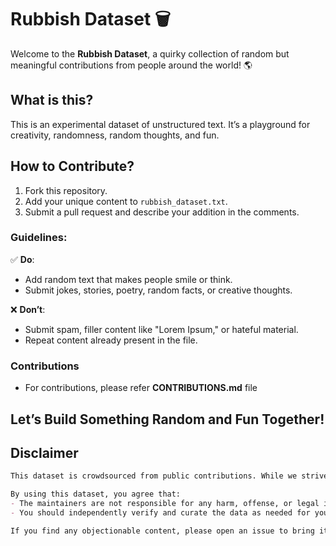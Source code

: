 # Rubbish Dataset 🗑️

Welcome to the **Rubbish Dataset**, a quirky collection of random but meaningful contributions from people around the world! 🌎

## What is this?  
This is an experimental dataset of unstructured text. It’s a playground for creativity, randomness, random thoughts, and fun. 

## How to Contribute?  
1. Fork this repository.  
2. Add your unique content to `rubbish_dataset.txt`.  
3. Submit a pull request and describe your addition in the comments.

### Guidelines:  
✅ **Do**:  
- Add random text that makes people smile or think.  
- Submit jokes, stories, poetry, random facts, or creative thoughts.

❌ **Don’t**:  
- Submit spam, filler content like "Lorem Ipsum," or hateful material.  
- Repeat content already present in the file.

### Contributions
- For contributions, please refer **CONTRIBUTIONS.md** file

## Let’s Build Something Random and Fun Together!

## Disclaimer
```markdown
This dataset is crowdsourced from public contributions. While we strive to moderate and review submissions, we cannot guarantee that all content is free from offensive, inappropriate, or inaccurate material.

By using this dataset, you agree that:
- The maintainers are not responsible for any harm, offense, or legal issues resulting from the use of this dataset.
- You should independently verify and curate the data as needed for your use case.

If you find any objectionable content, please open an issue to bring it to our attention. We appreciate your help in keeping this project clean and enjoyable!
```
